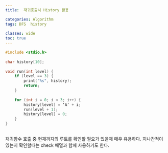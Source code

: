```yaml
---
title:  재귀호출시 History 활용

categories: Algorithm 
tags: DFS  history
 
classes: wide
toc: true
---
```


  
```cpp  
#include <stdio.h>  
  
char history[10];  
  
void run(int level) {  
	if (level == 3) {  
		print("%s", history);  
		return;  
	}  
  
	for (int i = 0; i < 3; i++) {  
		history[level] = ‘A’ + i;  
		run(level + 1);  
		history[level] = 0;  
	}  
}  
  
```  
  
재귀함수 호출 중 현재까지의 루트를 확인할 필요가 있을때 매우 유용하다. 지나간적이 있는지 확인할때는 check 배열과 함께 사용하기도 한다.  
